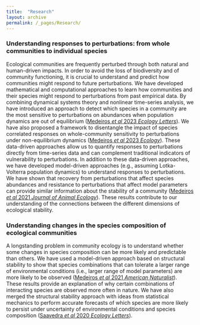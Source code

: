 ```yaml
---
title:  "Research"
layout: archive
permalink: /_pages/Research/
---
```


### Understanding responses to perturbations: from whole communities to individual species

Ecological communities are frequently perturbed through both natural and human-driven impacts. In order to avoid the loss of biodiversity and of community functioning, it is crucial to understand and predict how communities might respond to future perturbations. We have developed mathematical and computational approaches to learn how communities and their species might respond to perturbations from past empirical data. By combining dynamical systems theory and nonlinear time-series analysis, we have introduced an approach to detect which species in a community are the most sensitive to perturbations on abundances when population dynamics are out of equilibrium ([Medeiros *et al* 2023 *Ecology Letters*](https://onlinelibrary.wiley.com/doi/abs/10.1111/ele.14131)). We have also proposed a framework to disentangle the impact of species correlated responses on whole-community sensitivity to perturbations under non-equilibrium dynamics ([Medeiros *et al* 2023 *Ecology*](https://esajournals.onlinelibrary.wiley.com/doi/abs/10.1002/ecy.4115)). These data-driven approaches allow us to quantify responses to perturbations directly from time-series data and can complement traditional indicators of vulnerability to perturbations. In addition to these data-driven approaches, we have developed model-driven approaches (e.g., assuming Lotka-Volterra population dynamics) to understand responses to perturbations. We have shown that recovery from perturbations that affect species abundances and resistance to perturbations that affect model parameters can provide similar information about the stability of a community ([Medeiros *et al* 2021 *Journal of Animal Ecology*](https://besjournals.onlinelibrary.wiley.com/doi/abs/10.1111/1365-2656.13421)). These results contribute to our understanding of the connections between the different dimensions of ecological stability.

### Understanding changes in the species composition of ecological communities

A longstanding problem in community ecology is to understand whether some changes in species composition can be more likely and predictable than others. We have used a model-driven approach based on structural stability to show that species combinations that can tolerate a larger range of environmental conditions (i.e., larger range of model parameters) are more likely to be observed ([Medeiros *et al* 2021 *American Naturalist*](https://www.journals.uchicago.edu/doi/full/10.1086/711663)). These results provide an explanation of why certain combinations of interacting species are observed more often in nature. We have also merged the structural stability approach with ideas from statistical mechanics to perform accurate forecasts of which species are more likely to persist under uncertainty of environmental conditions and species composition ([Saavedra *et al* 2020 *Ecology Letters*](https://onlinelibrary.wiley.com/doi/full/10.1111/ele.13582)).

